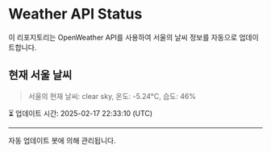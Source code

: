 
# Weather API Status

이 리포지토리는 OpenWeather API를 사용하여 서울의 날씨 정보를 자동으로 업데이트합니다.

## 현재 서울 날씨
> 서울의 현재 날씨: clear sky, 온도: -5.24°C, 습도: 46%

⏳ 업데이트 시간: 2025-02-17 22:33:10 (UTC)

---
자동 업데이트 봇에 의해 관리됩니다.
